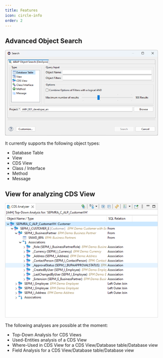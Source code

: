 ```yaml
---
title: Features
icon: circle-info
order: 2
---
```


## Advanced Object Search

![Object Search Dialog](./img/ObjectSearch-Dialog.png)

It currently supports the following object types:

- Database Table
- View
- CDS View
- Class / Interface
- Method
- Message

## View for analyzing CDS View  

![Example for CDS Top Down Analysis](./img/cds-top-down-analysis.png)

The following analyses are possible at the moment:

- Top-Down Analysis for CDS Views
- Used-Entities analysis of a CDS View
- Where-Used in CDS View for a CDS View/Database table/Database view
- Field Analysis for a CDS View/Database table/Database view

